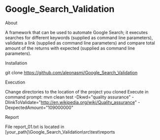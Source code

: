 Google_Search_Validation
========================
About

A framework that can be used to automate Google Search; it executes searches for different keywords
(supplied as command line parameters), validates a link (supplied as command line parameters) and 
compare total amount of the returns with expected (supplied as command line parameters).

Installation

git clone  https://github.com/aleonasmi/Google_Search_Validation

Execution

Change directories to the location of the project you cloned
Execute in command prompt: 
mvn clean test -Dkwd="quality assurance" -DlinkToValidate="http://en.wikipedia.org/wiki/Quality_assurance" -DexpectedAmount="109000000"

Report

File report_01.txt is located in [your_path]\Google_Search_Validation\src\test\reports




